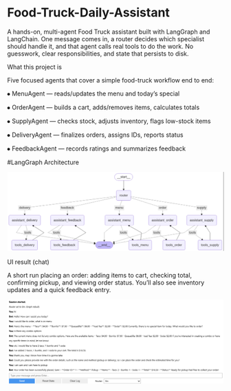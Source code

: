 # Food-Truck-Daily-Assistant

A hands-on, multi-agent Food Truck assistant built with LangGraph and LangChain. One message comes in, a router decides which specialist should handle it, and that agent calls real tools to do the work. No guesswork, clear responsibilities, and state that persists to disk.

What this project is

Five focused agents that cover a simple food-truck workflow end to end:

⦁	MenuAgent — reads/updates the menu and today’s special

⦁	OrderAgent — builds a cart, adds/removes items, calculates totals

⦁	SupplyAgent — checks stock, adjusts inventory, flags low-stock items

⦁	DeliveryAgent — finalizes orders, assigns IDs, reports status

⦁	FeedbackAgent — records ratings and summarizes feedback



#LangGraph Architecture

![LangGraph Workflow](./images/langGrapgh_workflow.png)



UI result (chat)

A short run placing an order: adding items to cart, checking total, confirming pickup, and viewing order status. You’ll also see inventory updates and a quick feedback entry.

![Assistant UI Result](./images/output_UI.png)
